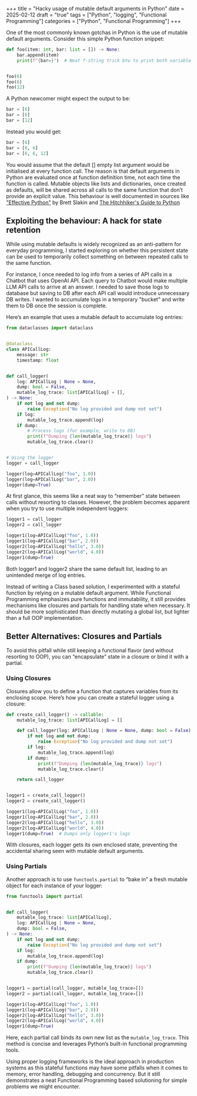 +++
title = "Hacky usage of mutable default arguments in Python"
date = 2025-02-12
draft = "true"
tags = ["Python", "logging", "Functional Programming"]
categories = ["Python", "Functional Programming"]
+++

One of the most commonly known gotchas in Python is the use of mutable default arguments.
Consider this simple Python function snippet:

```python
def foo(item: int, bar: list = []) -> None:
    bar.append(item)
    print(f"{bar=}")  # Neat f-string trick btw to print both variable name and value


foo(6)
foo(6)
foo(12)
```

A Python newcomer might expect the output to be:

```python
bar = [6]
bar = [6]
bar = [12]
```

Instead you would get:

```python
bar = [6]
bar = [6, 6]
bar = [6, 6, 12]
```

You would assume that the default [] empty list argument would be initialised at every function call. The reason is that default arguments in Python are evaluated once at function definition time, not each time the function is called. Mutable objects like lists and dictionaries, once created as defaults, will be shared across all calls to the same function that don’t provide an explicit value. This behaviour is well documented in sources like ["Effective Python"](https://effectivepython.com/) by Brett Slakin and [The Hitchhiker's Guide to Python](https://docs.python-guide.org/writing/gotchas/)

## Exploiting the behaviour: A hack for state retention

While using mutable defaults is widely recognized as an anti-pattern for everyday programming, I started exploring on whether this persistent state can be used to temporarily collect something on between repeated calls to the same function.

For instance, I once needed to log info from a series of API calls in a Chatbot that uses OpenAI API. Each query to Chatbot would make multiple LLM API calls to arrive at an answer. I needed to save those logs to database but saving to DB after each API call would introduce unnecessary DB writes. I wanted to accumulate logs in a temporary "bucket" and write them to DB once the session is complete.

Here’s an example that uses a mutable default to accumulate log entries:

```python
from dataclasses import dataclass


@dataclass
class APICallLog:
    message: str
    timestamp: float


def call_logger(
    log: APICallLog | None = None,
    dump: bool = False,
    mutable_log_trace: list[APICallLog] = [],
) -> None:
    if not log and not dump:
        raise Exception("No log provided and dump not set")
    if log:
        mutable_log_trace.append(log)
    if dump:
        # Process logs (for example, write to DB)
        print(f"Dumping {len(mutable_log_trace)} logs")
        mutable_log_trace.clear()


# Using the logger
logger = call_logger

logger(log=APICallLog("foo", 1.0))
logger(log=APICallLog("bar", 2.0))
logger(dump=True)
```

At first glance, this seems like a neat way to “remember” state between calls without resorting to classes. However, the problem becomes apparent when you try to use multiple independent loggers:

```python
logger1 = call_logger
logger2 = call_logger

logger1(log=APICallLog("foo", 1.0))
logger1(log=APICallLog("bar", 2.0))
logger2(log=APICallLog("hello", 3.0))
logger2(log=APICallLog("world", 4.0))
logger1(dump=True)
```

Both logger1 and logger2 share the same default list, leading to an unintended merge of log entries.

Instead of writing a Class based solution, I experimented with a stateful function by relying on a mutable default argument.
While Functional Programming emphasizes pure functions and immutability, it still provides mechanisms like closures and partials for handling state when necessary. It should be more sophisticated than directly mutating a global list, but lighter than a full OOP implementation.

## Better Alternatives: Closures and Partials

To avoid this pitfall while still keeping a functional flavor (and without resorting to OOP), you can “encapsulate” state in a closure or bind it with a partial.

### Using Closures

Closures allow you to define a function that captures variables from its enclosing scope. Here’s how you can create a stateful logger using a closure:

```python
def create_call_logger() -> callable:
    mutable_log_trace: list[APICallLog] = []

    def call_logger(log: APICallLog | None = None, dump: bool = False) -> None:
        if not log and not dump:
            raise Exception("No log provided and dump not set")
        if log:
            mutable_log_trace.append(log)
        if dump:
            print(f"Dumping {len(mutable_log_trace)} logs")
            mutable_log_trace.clear()

    return call_logger


logger1 = create_call_logger()
logger2 = create_call_logger()

logger1(log=APICallLog("foo", 1.0))
logger1(log=APICallLog("bar", 2.0))
logger2(log=APICallLog("hello", 3.0))
logger2(log=APICallLog("world", 4.0))
logger1(dump=True)  # Dumps only logger1's logs
```

With closures, each logger gets its own enclosed state, preventing the accidental sharing seen with mutable default arguments.

### Using Partials

Another approach is to use `functools.partial` to “bake in” a fresh mutable object for each instance of your logger:

```python
from functools import partial


def call_logger(
    mutable_log_trace: list[APICallLog],
    log: APICallLog | None = None,
    dump: bool = False,
) -> None:
    if not log and not dump:
        raise Exception("No log provided and dump not set")
    if log:
        mutable_log_trace.append(log)
    if dump:
        print(f"Dumping {len(mutable_log_trace)} logs")
        mutable_log_trace.clear()


logger1 = partial(call_logger, mutable_log_trace=[])
logger2 = partial(call_logger, mutable_log_trace=[])

logger1(log=APICallLog("foo", 1.0))
logger1(log=APICallLog("bar", 2.0))
logger2(log=APICallLog("hello", 3.0))
logger2(log=APICallLog("world", 4.0))
logger1(dump=True)
```

Here, each partial call binds its own new list as the `mutable_log_trace`. This method is concise and leverages Python’s built-in functional programming tools.

Using proper logging frameworks is the ideal approach in production systems as this stateful functions may have some pitfalls when it comes to memory, error handling, debugging and concurrency. But it still demonstrates a neat Functional Programming based solutioning for simple problems we might encounter.
